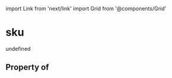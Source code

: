 import Link from 'next/link'
import Grid from '@components/Grid'

# sku

undefined

## Property of



